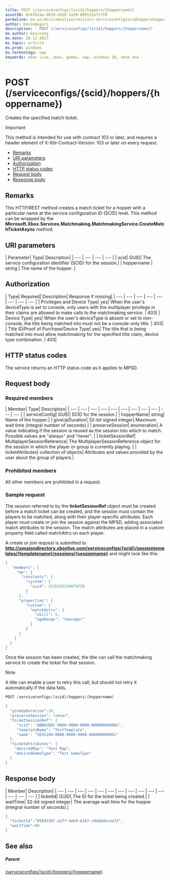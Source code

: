 ```yaml
---
title: POST (/serviceconfigs/{scid}/hoppers/{hoppername})
assetID: 8cbf62aa-d639-e920-1e39-099133af17f8
permalink: en-us/docs/xboxlive/rest/uri-serviceconfigsscidhoppershoppernamepost.html
author: KevinAsgari
description: ' POST (/serviceconfigs/{scid}/hoppers/{hoppername})'
ms.author: kevinasg
ms.date: 20-12-2017
ms.topic: article
ms.prod: windows
ms.technology: uwp
keywords: xbox live, xbox, games, uwp, windows 10, xbox one
---
```



# POST (/serviceconfigs/{scid}/hoppers/{hoppername})

Creates the specified match ticket.

> [!IMPORTANT]
> This method is intended for use with contract 103 or later, and requires a header element of X-Xbl-Contract-Version: 103 or later on every request.

  * [Remarks](#ID4ET)
  * [URI parameters](#ID4E5)
  * [Authorization](#ID4EJB)
  * [HTTP status codes](#ID4E3C)
  * [Request body](#ID4EFD)
  * [Response body](#ID4E3G)

<a id="ID4ET"></a>


## Remarks

This HTTP/REST method creates a match ticket for a hopper with a particular name at the service configuration ID (SCID) level. This method can be wrapped by the **Microsoft.Xbox.Services.Matchmaking.MatchmakingService.CreateMatchTicketAsync** method.  
<a id="ID4E5"></a>


## URI parameters

| Parameter| Type| Description|
| --- | --- | --- | --- |
| scid| GUID| The service configuration identifier (SCID) for the session.|
| hoppername | string | The name of the hopper. |

<a id="ID4EJB"></a>


## Authorization

| Type| Required| Description| Response if missing|
| --- | --- | --- | --- | --- | --- | --- | --- |
| Privileges and Device Type| yes| When the user's deviceType is set to console, only users with the multiplayer privilege in their claims are allowed to make calls to the matchmaking service. | 403|
| Device Type| yes| When the user's deviceType is absent or set to non-console, the title being matched into must not be a console-only title. | 403|
| Title ID/Proof of Purchase/Device Type| yes| The title that is being matched into must allow matchmaking for the specified title claim, device type combination. | 403|

<a id="ID4E3C"></a>


## HTTP status codes
The service returns an HTTP status code as it applies to MPSD.  
<a id="ID4EFD"></a>


## Request body

<a id="ID4ELD"></a>


### Required members

| Member| Type| Description|
| --- | --- | --- | --- | --- | --- | --- | --- | --- | --- | --- |
| serviceConfig| GUID| SCID for the session.|
| hopperName| string| Name of the hopper.|
| giveUpDuration| 32-bit signed integer| Maximum wait time (integral number of seconds).|
| preserveSession| enumeration| A value indicating if the session is reused as the session into which to match. Possible values are "always" and "never". |
| ticketSessionRef| MultiplayerSessionReference| The MultiplayerSessionReference object for the session in which the player or group is currently playing. |
| ticketAttributes| collection of objects| Attributes and values provided by the user about the group of players.|

<a id="ID4EXF"></a>


### Prohibited members

All other members are prohibited in a request.

<a id="ID4ECG"></a>


### Sample request

The session referred to by the **ticketSessionRef** object must be created before a match ticket can be created, and the session must contain the players to be matched, along with their player-specific attributes. Each player must create or join the session against the MPSD, adding associated match attributes to the session. The match attributes are placed in a custom property field called matchAttrs on each player.

A create or join request is submitted to **http://sessiondirectory.xboxlive.com/serviceconfigs/{scid}/sessiontemplates/{templatename}/sessions/{sessionname}** and might look like this:


```cpp
{
   "members": {
     "me": {
       "constants": {
         "system": {
           "xuid": 2535285330879750
         }
      },
      "properties": {
         "custom": {
           "matchAttrs": {
             "skill": 5,
             "ageRange": "teenager"
           }
         }
      }
    }
  }
}

```


Once the session has been created, the title can call the matchmaking service to create the ticket for that session.


> [!NOTE] 
> A title can enable a user to retry this call, but should not retry it automatically if the data fails.  



```cpp
POST /serviceconfigs/{scid}/hoppers/{hoppername}

{
  "giveUpDuration":10,
  "preserveSession": "never",
  "ticketSessionRef": {
     "scid": "ABBACDDC-0000-0000-0000-000000000001",  
     "templateName": "TestTemplate",
     "name": "5E55104-0000-0000-0000-000000000001"
  },
  "ticketAttributes": {
    "desiredMap": "Test Map",
    "desiredGameType": "Test GameType"
  }
}

```


<a id="ID4E3G"></a>


## Response body

| Member| Description|
| --- | --- | --- | --- | --- | --- | --- | --- | --- | --- | --- | --- | --- | --- |
| ticketId| GUID| The ID for the ticket being created.|
| waitTime| 32-bit signed integer| The average wait time for the hopper (integral number of seconds).|


```cpp
{
  "ticketId":"0584338f-a2ff-4eb9-b167-c0e8ddecae72",
  "waitTime":60
}

```


<a id="ID4EHAAC"></a>


## See also

<a id="ID4EJAAC"></a>


##### Parent  

[/serviceconfigs/{scid}/hoppers/{hoppername}](uri-serviceconfigsscidhoppershoppername.md)
